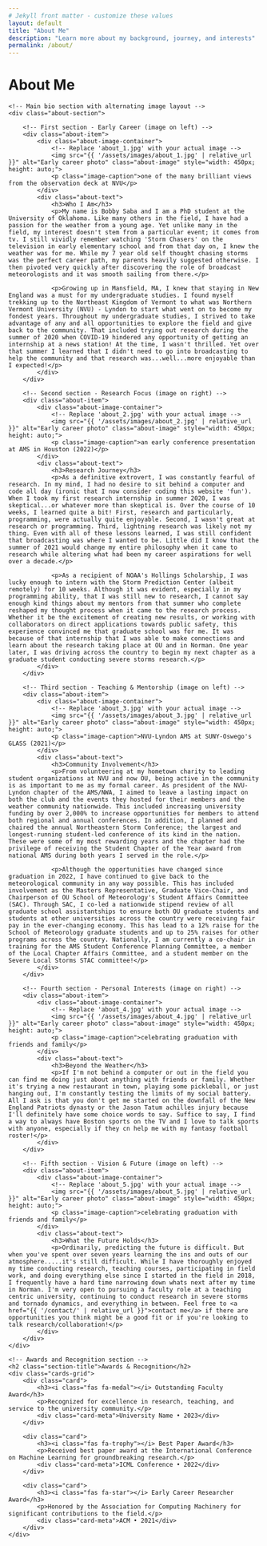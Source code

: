 ```yaml
---
# Jekyll front matter - customize these values
layout: default
title: "About Me"
description: "Learn more about my background, journey, and interests"
permalink: /about/
---
```


<div class="container">
    <h1 class="page-title">About Me</h1>
    
    <!-- Main bio section with alternating image layout -->
    <div class="about-section">
        
        <!-- First section - Early Career (image on left) -->
        <div class="about-item">
            <div class="about-image-container">
                <!-- Replace 'about_1.jpg' with your actual image -->
                <img src="{{ '/assets/images/about_1.jpg' | relative_url }}" alt="Early career photo" class="about-image" style="width: 450px; height: auto;">
                <p class="image-caption">one of the many brilliant views from the observation deck at NVU</p>
            </div>
            <div class="about-text">
                <h3>Who I Am</h3>
                <p>My name is Bobby Saba and I am a PhD student at the University of Oklahoma. Like many others in the field, I have had a passion for the weather from a young age. Yet unlike many in the field, my interest doesn't stem from a particular event; it comes from tv. I still vividly remember watching 'Storm Chasers' on the television in early elementary school and from that day on, I knew the weather was for me. While my 7 year old self thought chasing storms was the perfect career path, my parents heavily suggested otherwise. I then pivoted very quickly after discovering the role of broadcast meteorologists and it was smooth sailing from there.</p>
                
                <p>Growing up in Mansfield, MA, I knew that staying in New England was a must for my undergraduate studies. I found myself trekking up to the Northeast Kingdom of Vermont to what was Northern Vermont University (NVU) - Lyndon to start what went on to become my fondest years. Throughout my undergraduate studies, I strived to take advantage of any and all opportunities to explore the field and give back to the community. That included trying out research during the summer of 2020 when COVID-19 hindered any opportunity of getting an internship at a news station! At the time, I wasn't thrilled. Yet over that summer I learned that I didn't need to go into broadcasting to help the community and that research was...well...more enjoyable than I expected!</p>
            </div>
        </div>
        
        <!-- Second section - Research Focus (image on right) -->
        <div class="about-item">
            <div class="about-image-container">
                <!-- Replace 'about_2.jpg' with your actual image -->
                <img src="{{ '/assets/images/about_2.jpg' | relative_url }}" alt="Early career photo" class="about-image" style="width: 450px; height: auto;">
                <p class="image-caption">an early conference presentation at AMS in Houston (2022)</p>
            </div>
            <div class="about-text">
                <h3>Research Journey</h3>
                <p>As a definitive extrovert, I was constantly fearful of research. In my mind, I had no desire to sit behind a computer and code all day (ironic that I now consider coding this website 'fun'). When I took my first research internship in summer 2020, I was skeptical...or whatever more than skeptical is. Over the course of 10 weeks, I learned quite a bit! First, research and particularly, programming, were actually quite enjoyable. Second, I wasn't great at research or programming. Third, lightning research was likely not my thing. Even with all of these lessons learned, I was still confident that broadcasting was where I wanted to be. Little did I know that the summer of 2021 would change my entire philosophy when it came to research while altering what had been my career aspirations for well over a decade.</p>

                <p>As a recipient of NOAA's Hollings Scholarship, I was lucky enough to intern with the Storm Prediction Center (albeit remotely) for 10 weeks. Although it was evident, especially in my programming ability, that I was still new to research, I cannot say enough kind things about my mentors from that summer who complete reshaped my thought process when it came to the research process. Whether it be the excitement of creating new results, or working with collaborators on direct applications towards public safety, this experience convinced me that graduate school was for me. It was because of that internship that I was able to make connections and learn about the research taking place at OU and in Norman. One year later, I was driving across the country to begin my next chapter as a graduate student conducting severe storms research.</p> 
            </div>
        </div>
        
        <!-- Third section - Teaching & Mentorship (image on left) -->
        <div class="about-item">
            <div class="about-image-container">
                <!-- Replace 'about_3.jpg' with your actual image -->
                <img src="{{ '/assets/images/about_3.jpg' | relative_url }}" alt="Early career photo" class="about-image" style="width: 450px; height: auto;">
                <p class="image-caption">NVU-Lyndon AMS at SUNY-Oswego's GLASS (2021)</p>
            </div>
            <div class="about-text">
                <h3>Community Involvement</h3>
                <p>From volunteering at my hometown charity to leading student organizations at NVU and now OU, being active in the community is as important to me as my formal career. As president of the NVU-Lyndon chapter of the AMS/NWA, I aimed to leave a lasting impact on both the club and the events they hosted for their members and the weather community nationwide. This included increasing university funding by over 2,000% to increase opportunities for members to attend both regional and annual conferences. In addition, I planned and chaired the annual Northeastern Storm Conference; the largest and longest-running student-led conference of its kind in the nation. These were some of my most rewarding years and the chapter had the privilege of receiving the Student Chapter of the Year award from national AMS during both years I served in the role.</p>

                <p>Although the opportunities have changed since graduation in 2022, I have continued to give back to the meteorological community in any way possible. This has included involvement as the Masters Representative, Graduate Vice-Chair, and Chairperson of OU School of Meteorology's Student Affairs Committee (SAC). Through SAC, I co-led a nationwide stipend review of all graduate school assistantships to ensure both OU graduate students and students at other universities across the country were receiving fair pay in the ever-changing economy. This has lead to a 12% raise for the School of Meteorology graduate students and up to 25% raises for other programs across the country. Nationally, I am currently a co-chair in training for the AMS Student Conference Planning Committee, a member of the Local Chapter Affairs Committee, and a student member on the Severe Local Storms STAC committee!</p> 
            </div>
        </div>
        
        <!-- Fourth section - Personal Interests (image on right) -->
        <div class="about-item">
            <div class="about-image-container">
                <!-- Replace 'about_4.jpg' with your actual image -->
                <img src="{{ '/assets/images/about_4.jpg' | relative_url }}" alt="Early career photo" class="about-image" style="width: 450px; height: auto;">
                <p class="image-caption">celebrating graduation with friends and family</p>
            </div>
            <div class="about-text">
                <h3>Beyond the Weather</h3>
                <p>If I'm not behind a computer or out in the field you can find me doing just about anything with friends or family. Whether it's trying a new restaurant in town, playing some pickleball, or just hanging out, I'm constantly testing the limits of my social battery. All I ask is that you don't get me started on the downfall of the New England Patriots dynasty or the Jason Tatum achilles injury because I'll definitely have some choice words to say. Suffice to say, I find a way to always have Boston sports on the TV and I love to talk sports with anyone, especially if they cn help me with my fantasy football roster!</p>
            </div>
        </div>
        
        <!-- Fifth section - Vision & Future (image on left) -->
        <div class="about-item">
            <div class="about-image-container">
                <!-- Replace 'about_5.jpg' with your actual image -->
                <img src="{{ '/assets/images/about_5.jpg' | relative_url }}" alt="Early career photo" class="about-image" style="width: 450px; height: auto;">
                <p class="image-caption">celebrating graduation with friends and family</p>
            </div>
            <div class="about-text">
                <h3>What the Future Holds</h3>
                <p>Ordinarily, predicting the future is difficult. But when you've spent over seven years learning the ins and outs of our atmosphere.....it's still difficult. While I have thoroughly enjoyed my time conducting research, teaching courses, participating in field work, and doing everything else since I started in the field in 2018, I frequently have a hard time narrowing down whats next after my time in Norman. I'm very open to pursuing a faculty role at a teaching centric university, continuing to conduct research in severe storms and tornado dynamics, and everything in between. Feel free to <a href="{{ '/contact/' | relative_url }}">contact me</a> if there are opportunities you think might be a good fit or if you're looking to talk research/collaboration!</p>
            </div>
        </div>
    </div>
    
    <!-- Awards and Recognition section -->
    <h2 class="section-title">Awards & Recognition</h2>
    <div class="cards-grid">
        <div class="card">
            <h3><i class="fas fa-medal"></i> Outstanding Faculty Award</h3>
            <p>Recognized for excellence in research, teaching, and service to the university community.</p>
            <div class="card-meta">University Name • 2023</div>
        </div>
        
        <div class="card">
            <h3><i class="fas fa-trophy"></i> Best Paper Award</h3>
            <p>Received best paper award at the International Conference on Machine Learning for groundbreaking research.</p>
            <div class="card-meta">ICML Conference • 2022</div>
        </div>
        
        <div class="card">
            <h3><i class="fas fa-star"></i> Early Career Researcher Award</h3>
            <p>Honored by the Association for Computing Machinery for significant contributions to the field.</p>
            <div class="card-meta">ACM • 2021</div>
        </div>
    </div>
</div>

<!-- Custom styles for about page -->
<style>
/* Additional styles specific to the about page can be added here if needed */
.about-section {
    margin-top: 2rem;
}

/* Ensure images are properly sized on all devices */
@media (max-width: 768px) {
    .about-image {
        width: 100%;
        height: auto;
        max-height: 250px;
        object-fit: cover;
    }
}
</style>